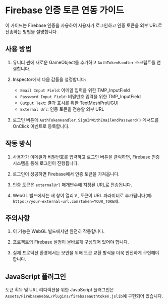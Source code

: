 # Firebase 인증 토큰 연동 가이드

이 가이드는 Firebase 인증을 사용하여 사용자가 로그인하고 인증 토큰을 외부 URL로 전송하는 방법을 설명합니다.

## 사용 방법

1. 유니티 씬에 새로운 GameObject를 추가하고 `AuthTokenHandler` 스크립트를 연결합니다.

2. Inspector에서 다음 값들을 설정합니다:
   - `Email Input Field`: 이메일 입력을 위한 TMP_InputField
   - `Password Input Field`: 비밀번호 입력을 위한 TMP_InputField
   - `Output Text`: 결과 표시를 위한 TextMeshProUGUI
   - `External Url`: 인증 토큰을 전송할 외부 URL

3. 로그인 버튼에 `AuthTokenHandler.SignInWithEmailAndPassword()` 메서드를 OnClick 이벤트로 등록합니다.

## 작동 방식

1. 사용자가 이메일과 비밀번호를 입력하고 로그인 버튼을 클릭하면, Firebase 인증 시스템을 통해 로그인이 진행됩니다.

2. 로그인이 성공하면 Firebase에서 인증 토큰을 가져옵니다.

3. 인증 토큰은 `externalUrl` 매개변수에 지정된 URL로 전송됩니다.

4. WebGL 빌드에서는 새 창이 열리고, 토큰이 URL 파라미터로 추가됩니다(예: `https://your-external-url.com?token=YOUR_TOKEN`).

## 주의사항

1. 이 기능은 WebGL 빌드에서만 완전히 작동합니다.

2. 프로젝트의 Firebase 설정이 올바르게 구성되어 있어야 합니다.

3. 실제 프로덕션 환경에서는 보안을 위해 토큰 교환 방식을 더욱 안전하게 구현해야 합니다.

## JavaScript 플러그인

토큰 획득 및 URL 리디렉션을 위한 JavaScript 플러그인은 `Assets/FirebaseWebGL/Plugins/firebaseauthtoken.jslib`에 구현되어 있습니다. 